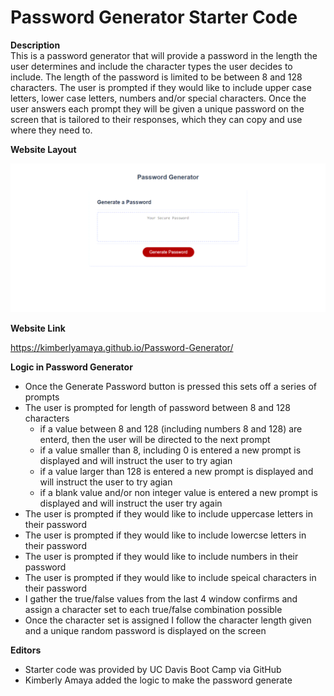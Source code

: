 # Password Generator Starter Code

**Description**   
This is a password generator that will provide a password in the length the user determines and include the character types the user decides to include. The length of the password is limited to be between 8 and 128 characters. The user is prompted if they would like to include upper case letters, lower case letters, numbers and/or special characters. Once the user answers each prompt they will be given a unique password on the screen that is tailored to their responses, which they can copy and use where they need to. 

**Website Layout**

![Horiseon website layout](assets/images/2021-10-22_13-10-36.png)

**Website Link**

https://kimberlyamaya.github.io/Password-Generator/

**Logic in Password Generator**
* Once the Generate Password button is pressed this sets off a series of prompts  
* The user is prompted for length of password between 8 and 128 characters  
    * if a value between 8 and 128 (including numbers 8 and 128) are enterd, then the user will be directed to the next prompt  
    * if a value smaller than 8, including 0 is entered a new prompt is displayed and will instruct the user to try agian  
    * if a value larger than 128 is entered a new prompt is displayed and will instruct the user to try agian  
    * if a blank value and/or non integer value is entered a new prompt is displayed and will instruct the user try again  
* The user is prompted if they would like to include uppercase letters in their password  
* The user is prompted if they would like to include lowercse letters in their password  
* The user is prompted if they would like to include numbers in their password  
* The user is prompted if they would like to include speical characters in their password  
* I gather the true/false values from the last 4 window confirms and assign a character set to each true/false combination possible 
* Once the character set is assigned I follow the character length given and a unique random password is displayed on the screen

**Editors**  
* Starter code was provided by UC Davis Boot Camp via GitHub
* Kimberly Amaya added the logic to make the password generate
